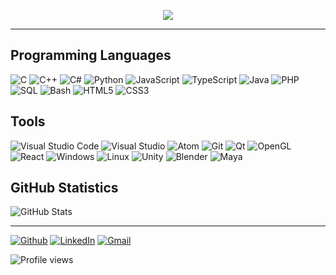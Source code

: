<p align="center">
  <img src="https://media.giphy.com/media/Nx0rz3jtxtEre/giphy.gif"/>
</p>

---

## Programming Languages

![C](https://img.shields.io/badge/-C-darkgrey?style=flat&logo=C&logoColor=white)
![C++](https://img.shields.io/badge/-C++-blue?style=flat&logo=C%2B%2B&logoColor=white)
![C#](https://img.shields.io/badge/-C%23-darkviolet?style=flat&logo=C-Sharp&logoColor=white)
![Python](https://img.shields.io/badge/-Python-teal?style=flat&logo=Python&logoColor=white)
![JavaScript](https://img.shields.io/badge/-JavaScript-yellow?style=flat&logo=JavaScript&logoColor=white)
![TypeScript](https://img.shields.io/badge/-TypeScript-dodgerblue?style=flat&logo=TypeScript&logoColor=white)
![Java](https://img.shields.io/badge/-Java-firebrick?style=flat&logo=Java&logoColor=white)
![PHP](https://img.shields.io/badge/-PHP-mediumpurple?style=flat&logo=PHP&logoColor=white)
![SQL](https://img.shields.io/badge/-SQL-lightsteelblue?style=flat&logo=MySQL&logoColor=white)
![Bash](https://img.shields.io/badge/-Bash-limegreen?style=flat&logo=GNU-Bash&logoColor=white)
![HTML5](https://img.shields.io/badge/-HTML5-tomato?style=flat&logo=HTML5&logoColor=white)
![CSS3](https://img.shields.io/badge/-CSS3-darkblue?style=flat&logo=CSS3&logoColor=white)

## Tools

![Visual Studio
Code](https://img.shields.io/badge/-Visual_Studio_Code-blue?style=flat&logo=visual-studio-code&logoColor=white)
![Visual
Studio](https://img.shields.io/badge/-Visual_Studio-purple?style=flat&logo=visual-studio&logoColor=white)
![Atom](https://img.shields.io/badge/-Atom-grey?style=flat&logo=Atom&logoColor=white)
![Git](https://img.shields.io/badge/-Git-tomato?style=flat&logo=Git&logoColor=white)
![Qt](https://img.shields.io/badge/-Qt-limegreen?style=flat&logo=Qt&logoColor=white)
![OpenGL](https://img.shields.io/badge/-OpenGL-slategrey?style=flat&logo=OpenGL&logoColor=white)
![React](https://img.shields.io/badge/-React-turquoise?style=flat&logo=React&logoColor=white)
![Windows](https://img.shields.io/badge/-Windows-dodgerblue?style=flat&logo=Windows&logoColor=white)
![Linux](https://img.shields.io/badge/-Linux-black?style=flat&logo=Linux&logoColor=white)
![Unity](https://img.shields.io/badge/-Unity-darkgrey?style=flat&logo=Unity&logoColor=white)
![Blender](https://img.shields.io/badge/-Blender-orange?style=flat&logo=Blender&logoColor=white)
![Maya](https://img.shields.io/badge/-Maya-lightseagreen?style=flat&logo=Autodesk&logoColor=white)

## GitHub Statistics

![GitHub
Stats](https://github-readme-stats.vercel.app/api?username=Adonis-Stavridis&count_private=true&show_icons=true&theme=dark)

---

[![Github](https://img.shields.io/badge/-Adonis--Stavridis-black?style=flat&logo=Github&logoColor=white)](https://github.com/Adonis-Stavridis)
[![LinkedIn](https://img.shields.io/badge/-Adonis_Stavridis-blue?style=flat&logo=Linkedin&logoColor=white)](https://www.linkedin.com/in/adonis-stavridis/)
[![Gmail](https://img.shields.io/badge/-adonis.stavridis@gmail.com-red?style=flat&logo=Gmail&logoColor=white)](mailto:adonis.stavridis@gmail.com)

![Profile views](https://gpvc.arturio.dev/Adonis-Stavridis)
